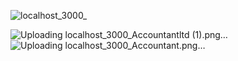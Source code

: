 ![localhost_3000_](https://github.com/HammadAhsan341/Accountants-LTD/assets/112327729/1201d25b-9649-4d89-8f53-1584e802b41f)

![Uploading localhost_3000_Accountantltd (1).png…]()
![Uploading localhost_3000_Accountant.png…]()
